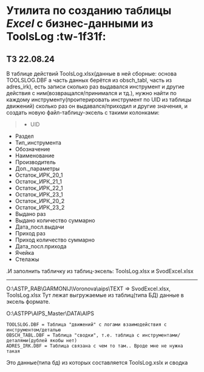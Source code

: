 # Утилита по созданию таблицы *Excel* с бизнес-данными из ToolsLog :tw-1f31f:
## ТЗ 22.08.24
В таблице действий ToolsLog.xlsx(данные в ней сборные: основа TOOLSLOG.DBF а часть данных берётся из obsch_tabl, часть из adres_irk), есть записи сколько раз выдавался инструмент и другие действия с ним(возвращался/принимался и тд.), нужно найти по каждому инструменту(проитерировать инструмент по UID из таблицы движений) сколько раз он выдавался/приходил и другие значения, и создать новую файл-таблицу-эксель с такими колонками:
> - UID
- Раздел
- Тип_инструмента
- Обозначение
- Наименование
- Производитель
- Доп._параметры
- Остаток_ИРК_20_1
- Остаток_ИРК_21_1
- Остаток_ИРК_22_1
- Остаток_ИРК_23_1
- Остаток_ИРК_20_2
- Остаток_ИРК_23_2
- Выдано раз
- Выдано количество суммарно
- Дата_посл.выдачи
- Приход раз
- Приход количество суммарно
- Дата_посл.прихода
- Ячейка
- Стелажы

.И заполнить табличку из таблиц-эксель:  ToolsLog.xlsx и SvodExcel.xlsx


------------


O:\ASTP_RAB\GARMONIJ\Voronova\aips\TEXT   => SvodExcel.xlsx, ToolsLog.xlsx
Тут лежат выгружаемые из таблиц(типа БД) данные в эксель формате.

O:\ASTPP\AIPS_Master\DATA\AIPS   

 	TOOLSLOG.DBF = Таблица "движений" с логами взаимодействия с инструментом/деталью
	OBSCH_TABL.DBF = Таблица "сводки", т.е. таблица с инструментами/деталями(дублей якобы нет)
	ADRES_IRK.DBF = Таблица связана с чем то там.. Вроде мне не нужна такая
Это данные(типа бд) из которых составляется ToolsLog.xslx и сводка
